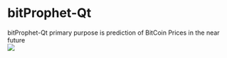 # bitProphet-Qt
bitProphet-Qt primary purpose is prediction of BitCoin Prices in the near future</br>
<img src="https://github.com/Mrc0de/bitProphet-Qt_badAlpha/blob/master/bitProphet-Qt_Screen1.png"></br>